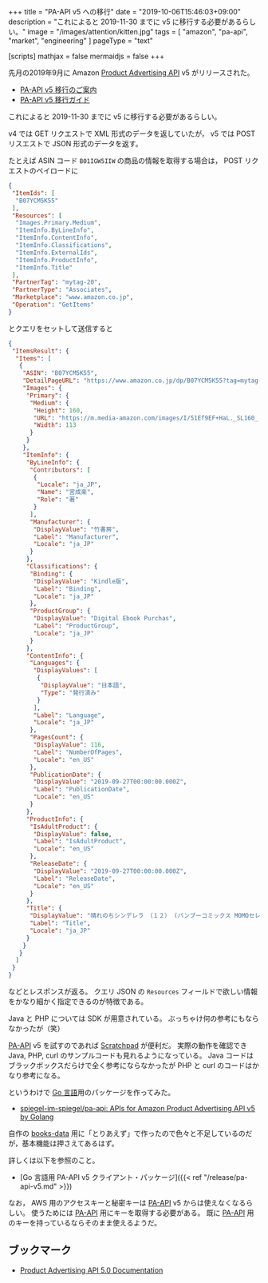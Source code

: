+++
title = "PA-API v5 への移行"
date =  "2019-10-06T15:46:03+09:00"
description = "これによると 2019-11-30 までに v5 に移行する必要があるらしい。"
image = "/images/attention/kitten.jpg"
tags = [ "amazon", "pa-api", "market", "engineering" ]
pageType = "text"

[scripts]
  mathjax = false
  mermaidjs = false
+++

先月の2019年9月に Amazon [Product Advertising API] v5 がリリースされた。

- [PA-API v5 移行のご案内](https://affiliate.amazon.co.jp/help/node/topic/GZBFW3F79Y7FADBL/)
- [PA-API v5 移行ガイド](https://affiliate.amazon.co.jp/help/node/topic/GZH32YX29UH5GACM)

これによると 2019-11-30 までに v5 に移行する必要があるらしい。

v4 では GET リクエストで XML 形式のデータを返していたが， v5 では POST リスエストで JSON 形式のデータを返す。

たとえば ASIN コード `B01IGW5IIW` の商品の情報を取得する場合は， POST リクエストのペイロードに

```json
{
 "ItemIds": [
  "B07YCM5K55"
 ],
 "Resources": [
  "Images.Primary.Medium",
  "ItemInfo.ByLineInfo",
  "ItemInfo.ContentInfo",
  "ItemInfo.Classifications",
  "ItemInfo.ExternalIds",
  "ItemInfo.ProductInfo",
  "ItemInfo.Title"
 ],
 "PartnerTag": "mytag-20",
 "PartnerType": "Associates",
 "Marketplace": "www.amazon.co.jp",
 "Operation": "GetItems"
}
```

とクエリをセットして送信すると

```json
{
 "ItemsResult": {
  "Items": [
   {
    "ASIN": "B07YCM5K55",
    "DetailPageURL": "https://www.amazon.co.jp/dp/B07YCM5K55?tag=mytag-20&linkCode=ogi&th=1&psc=1",
    "Images": {
     "Primary": {
      "Medium": {
       "Height": 160,
       "URL": "https://m.media-amazon.com/images/I/51Ef9EF+HaL._SL160_.jpg",
       "Width": 113
      }
     }
    },
    "ItemInfo": {
     "ByLineInfo": {
      "Contributors": [
       {
        "Locale": "ja_JP",
        "Name": "宮成楽",
        "Role": "著"
       }
      ],
      "Manufacturer": {
       "DisplayValue": "竹書房",
       "Label": "Manufacturer",
       "Locale": "ja_JP"
      }
     },
     "Classifications": {
      "Binding": {
       "DisplayValue": "Kindle版",
       "Label": "Binding",
       "Locale": "ja_JP"
      },
      "ProductGroup": {
       "DisplayValue": "Digital Ebook Purchas",
       "Label": "ProductGroup",
       "Locale": "ja_JP"
      }
     },
     "ContentInfo": {
      "Languages": {
       "DisplayValues": [
        {
         "DisplayValue": "日本語",
         "Type": "発行済み"
        }
       ],
       "Label": "Language",
       "Locale": "ja_JP"
      },
      "PagesCount": {
       "DisplayValue": 116,
       "Label": "NumberOfPages",
       "Locale": "en_US"
      },
      "PublicationDate": {
       "DisplayValue": "2019-09-27T00:00:00.000Z",
       "Label": "PublicationDate",
       "Locale": "en_US"
      }
     },
     "ProductInfo": {
      "IsAdultProduct": {
       "DisplayValue": false,
       "Label": "IsAdultProduct",
       "Locale": "en_US"
      },
      "ReleaseDate": {
       "DisplayValue": "2019-09-27T00:00:00.000Z",
       "Label": "ReleaseDate",
       "Locale": "en_US"
      }
     },
     "Title": {
      "DisplayValue": "晴れのちシンデレラ　（１２） (バンブーコミックス MOMOセレクション)",
      "Label": "Title",
      "Locale": "ja_JP"
     }
    }
   }
  ]
 }
}
```

などとレスポンスが返る。
クエリ JSON の `Resources` フィールドで欲しい情報をかなり細かく指定できるのが特徴である。

Java と PHP については SDK が用意されている。
ぶっちゃけ何の参考にもならなかったが（笑）

[PA-API] v5 を試すのであれば [Scratchpad] が便利だ。
実際の動作を確認でき Java, PHP, curl のサンプルコードも見れるようになっている。
Java コードはブラックボックスだらけで全く参考にならなかったが PHP と curl のコードはかなり参考になる。

というわけで [Go 言語]用のパッケージを作ってみた。

- [spiegel-im-spiegel/pa-api: APIs for Amazon Product Advertising API v5 by Golang](https://github.com/spiegel-im-spiegel/pa-api)

自作の [books-data] 用に「とりあえず」で作ったので色々と不足しているのだが，基本機能は押さえてあるはず。

詳しくは以下を参照のこと。

- [Go 言語用 PA-API v5 クライアント・パッケージ]({{< ref "/release/pa-api-v5.md" >}})

なお， AWS 用のアクセスキーと秘密キーは [PA-API] v5 からは使えなくなるらしい。
使うためには [PA-API] 用にキーを取得する必要がある。
既に [PA-API] 用のキーを持っているならそのまま使えるようだ。

## ブックマーク

- [Product Advertising API 5.0 Documentation](https://webservices.amazon.com/paapi5/documentation/)

[Product Advertising API]: https://affiliate.amazon.co.jp/assoc_credentials/home
[PA-API]: https://affiliate.amazon.co.jp/assoc_credentials/home "Product Advertising API"
[Scratchpad]: https://webservices.amazon.com/paapi5/scratchpad/ "Product Advertising API 5.0 Scratchpad"
[Go 言語]: https://golang.org/ "The Go Programming Language"
[books-data]: https://github.com/spiegel-im-spiegel/books-data "spiegel-im-spiegel/books-data: Search for Books Data"
